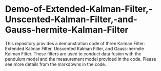 # Demo-of-Extended-Kalman-Filter,-Unscented-Kalman-Filter,-and-Gauss-hermite-Kalman-Filter
This repository provides a demonstration code of three Kalman Filter: Extended Kalman Filter, Unscented Kalman Filter, and Gauss-hermite Kalman Filter. These filters are used to conduct data fusion with the pendulum model and the measurement model provided in the code. Please see more details from the markdowns in the code.
